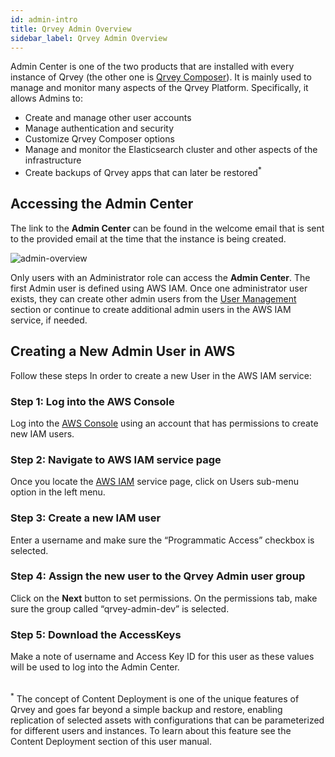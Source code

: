 ```yaml
---
id: admin-intro
title: Qrvey Admin Overview
sidebar_label: Qrvey Admin Overview
---
```


<div style={{textAlign: "justify"}}>


Admin Center is one of the two products that are installed with every instance of Qrvey (the other one is [Qrvey Composer](../../ui-docs/composer-overview.md)). It is mainly used to manage and monitor many aspects of the Qrvey Platform. Specifically, it allows Admins to:
<ul style={{listStyleType: 'square'}}>
<li>Create and manage other user accounts</li>
<li>Manage authentication and security</li>
<li>Customize Qrvey Composer options</li>
<li>Manage and monitor the Elasticsearch cluster and other aspects of the infrastructure</li>
<li>Create backups of Qrvey apps that can later be restored<sup>*</sup></li>
</ul>

## Accessing the Admin Center

The link to the <b>Admin Center</b> can be found in the welcome email that is sent to the provided email at the time that the instance is being created. 

![admin-overview](https://s3.amazonaws.com/cdn.qrvey.com/documentation_assets/admin/Administering+Qrvey+Composer/ac-overview1.png)

Only users with an Administrator role can access the <b>Admin Center</b>. The first Admin user is defined using AWS IAM. Once one administrator user exists, they can create other admin users from the [User Management](../admin/roles-and-permissions.md) section or continue to create additional admin users in the AWS IAM service, if needed.

## Creating a New Admin User in AWS

Follow these steps In order to create a new User in the AWS IAM service:

### Step 1: Log into the AWS Console
Log into the <a href="https://aws.amazon.com/" target="_blank"> AWS Console</a> using an account that has permissions to create new IAM users.

### Step 2: Navigate to AWS IAM service page
Once you locate the <a href="https://console.aws.amazon.com/iam/home?#/home" target="_blank">AWS IAM</a> service page, click on Users sub-menu option in the left menu.

### Step 3: Create a new IAM user
Enter a username and make sure the “Programmatic Access” checkbox is selected.

### Step 4: Assign the new user to the Qrvey Admin user group
Click on the **Next** button to set permissions. On the permissions tab, make sure the group called “qrvey-admin-dev” is selected.

### Step 5: Download the AccessKeys
Make a note of username and Access Key ID for this user as these values will be used to log into the Admin Center.

<br/>
<sup>*</sup> The concept of Content Deployment is one of the unique features of Qrvey and goes far beyond a simple backup and restore, enabling replication of selected assets with configurations that can be parameterized for different users and instances. To learn about this feature see the Content Deployment section of this user manual. 
</div>
